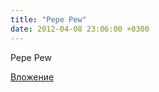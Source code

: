 ```yaml
---
title: "Pepe Pew"
date: 2012-04-08 23:06:00 +0300
---
```


Pepe Pew

[Вложение](https://vk.com/photo6283714_281401063)
